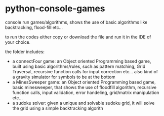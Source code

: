 # python-console-games
console run games/algorithms, shows the use of basic algorithms like backtracking, flood-fill etc...

to run the codes either copy or download the file and run it in the IDE of your choice.

the folder includes:
  - a connectFour game: an Object oriented Programming based game, built using basic algorithms/rules, such as pattern matching, Grid Traversal, recursive function calls for input correction etc... also kind of a gravity simulator for symbols to be at the bottom
  - a MinesSweeper game: an Object oriented Programming based game, basic minesweeper, that shows the use of floodfill algorithm, recursive function calls, input validation, error handeling, grid/matrix manipulation etc...
  - a sudoku solver: given a unique and solvable sudoku grid, it will solve the grid using a simple backtracking algorith
